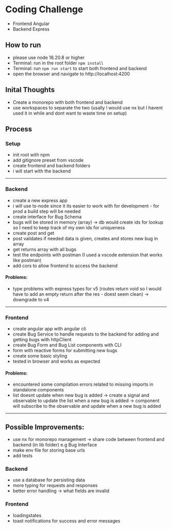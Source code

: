 # Coding Challenge
- Frontend Angular
- Backend Express

## How to run
- please use node 18.20.8 or higher
- Terminal: run in the root folder ```npm install```
- Terminal: run ```npm run start``` to start both frontend and backend
- open the browser and navigate to http://localhost:4200

## Inital Thoughts
- Create a monorepo with both frontend and backend
- use workspaces to separate the two (usally I would use nx but I havent used it in while and dont want to waste time on setup)

## Process
### Setup
- init root with npm
- add gitignore preset from vscode
- create frontend and backend folders
- i will start with the backend

---

### Backend
- create a new express app
- i will use ts-node since it its easier to work with for development - for prod a build step will be needed
- create interface for Bug Schema
- bugs will be stored in memory (array) -> db would create ids for lookup so I need to keep track of my own ids for uniqueness
- create post and get
- post validates if needed data is given, creates and stores new bug in array 
- get returns array with all bugs 
- test the endpoints with postman (I used a vscode extension that works like postman)
- add cors to allow frontend to access the backend
#### Problems:
- type problems with express types for v5 (routes return void so I would have to add an empty return after the res - doest seem clean) -> downgrade to v4

---

### Frontend
- create angular app with angular cli
- create Bug Service to handle requests to the backend for adding and getting bugs with httpClient
- create Bug Form and Bug List components with CLI
- form with reactive forms for submitting new bugs
- create some basic styling
- tested in browser and works as expected
#### Problems:
- encountered some compilation errors related to missing imports in standalone components
- list doesnt update when new bug is added -> create a signal and observable to update the list when a new bug is added -> component will subscribe to the observable and update when a new bug is added

---

## Possible Improvements:
- use nx for monorepo management -> share code between frontend and backend (in lib folder) e.g Bug Interface
- make env file for storing base urls 
- add tests
### Backend
- use a database for persisting data
- more typing for requests and responses
- better error handling -> what fields are invalid
### Frontend
- loadingstates
- toast notifications for success and error messages